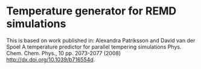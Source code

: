 # Temperature generator for REMD simulations

This is based on work published in:
Alexandra Patriksson and David van der Spoel
A temperature predictor for parallel tempering simulations 
Phys. Chem. Chem. Phys., 10 pp. 2073-2077 (2008) 
http://dx.doi.org/10.1039/b716554d. 
